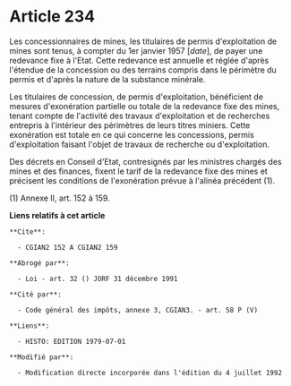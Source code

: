 # Article 234

Les concessionnaires de mines, les titulaires de permis d'exploitation de mines sont tenus, à compter du 1er janvier 1957
[*date*], de payer une redevance fixe à l'Etat. Cette redevance est annuelle et réglée d'après l'étendue de la concession ou
des terrains compris dans le périmètre du permis et d'après la nature de la substance minérale.

Les titulaires de concession, de permis d'exploitation, bénéficient de mesures d'exonération partielle ou totale de la
redevance fixe des mines, tenant compte de l'activité des travaux d'exploitation et de recherches entrepris à l'intérieur des
périmètres de leurs titres miniers. Cette exonération est totale en ce qui concerne les concessions, permis d'exploitation
faisant l'objet de travaux de recherche ou d'exploitation.

Des décrets en Conseil d'Etat, contresignés par les ministres chargés des mines et des finances, fixent le tarif de la
redevance fixe des mines et précisent les conditions de l'exonération prévue à l'alinéa précédent (1).

(1)  Annexe II, art. 152 à 159.

**Liens relatifs à cet article**

	**Cite**:

	  - CGIAN2 152 A CGIAN2 159

	**Abrogé par**:

	  - Loi - art. 32 () JORF 31 décembre 1991

	**Cité par**:

	  - Code général des impôts, annexe 3, CGIAN3. - art. 58 P (V)

	**Liens**:

	  - HISTO: EDITION 1979-07-01

	**Modifié par**:

	  - Modification directe incorporée dans l'édition du 4 juillet 1992
